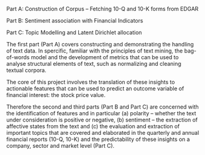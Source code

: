 Part A: Construction of Corpus – Fetching 10-Q and 10-K forms from EDGAR

Part B: Sentiment association with Financial Indicators

Part C: Topic Modelling and Latent Dirichlet allocation

The first part (Part A) covers constructing and demonstrating the handling of text data. In spercific, familiar with the principles of text mining, the bag-of-words model and the development of metrics that can be used to analyse structural elements of text, such as normalizing and cleaning textual corpora. 

The core of this project involves the translation of these insights to actionable features that can be used to predict an outcome variable of financial interest: the stock price value. 

Therefore the second and third parts (Part B and Part C) are concerned with the identification of features and in particular (a) polarity – whether the text under consideration is positive or negative, (b) sentiment – the extraction of affective states from the text and (c) the evaluation and extraction of important topics that are covered and elaborated in the quarterly and annual financial reports (10-Q, 10-K) and the predictability of these insights on a company, sector and market level (Part C).


